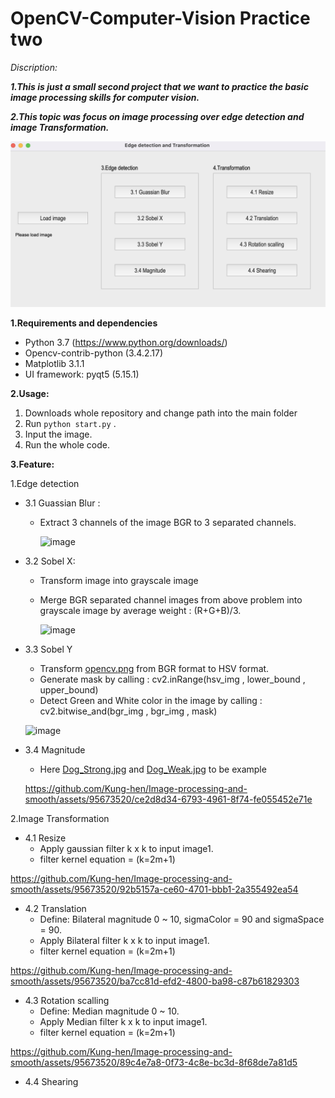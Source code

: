 # OpenCV-Computer-Vision Practice two



*Discription:*

***1.This is just a small second project that we want to practice the basic image processing skills for computer vision.***

***2.This topic was focus on image processing over edge detection and image Transformation.***

![image](Figures/GUI.png)




**1.Requirements and dependencies**
  * Python 3.7 (https://www.python.org/downloads/)
  * Opencv-contrib-python (3.4.2.17)
  * Matplotlib 3.1.1
  * UI framework: pyqt5 (5.15.1)



**2.Usage:**

1. Downloads whole repository and change path into the main folder
2. Run `python start.py` .
3. Input the image.
4. Run the whole code.

**3.Feature:**

1.Edge detection

* 3.1 Guassian Blur :
  
    * Extract 3 channels of the image BGR to 3 separated channels.
      
      ![image](Figures/1.1_result.png)
* 3.2 Sobel X:
  
    * Transform image into grayscale image
    * Merge BGR separated channel images from above problem into grayscale image by average weight : (R+G+B)/3.

      ![image](Figures/1.2_result.png)
* 3.3 Sobel Y
  
    * Transform [opencv.png](Figures/opencv.png) from BGR format to HSV format.
    * Generate mask by calling : cv2.inRange(hsv_img , lower_bound , upper_bound)
    * Detect Green and White color in the image by calling : cv2.bitwise_and(bgr_img , bgr_img , mask)

     ![image](Figures/1.3_result.png)
* 3.4 Magnitude
  
   * Here [Dog_Strong.jpg](Figures/Dog_Strong.jpg) and [Dog_Weak.jpg](Figures/Dog_Weak.jpg) to be example

   https://github.com/Kung-hen/Image-processing-and-smooth/assets/95673520/ce2d8d34-6793-4961-8f74-fe055452e71e


    
2.Image Transformation

* 4.1 Resize
   * Apply gaussian filter k x k to input image1.
   * filter kernel equation = (k=2m+1)

https://github.com/Kung-hen/Image-processing-and-smooth/assets/95673520/92b5157a-ce60-4701-bbb1-2a355492ea54

* 4.2 Translation
   * Define: Bilateral magnitude 0 ~ 10, sigmaColor = 90 and sigmaSpace = 90. 
   * Apply Bilateral filter k x k to input image1.
   * filter kernel equation = (k=2m+1)
     
https://github.com/Kung-hen/Image-processing-and-smooth/assets/95673520/ba7cc81d-efd2-4800-ba98-c87b61829303

* 4.3 Rotation scalling
   * Define: Median magnitude 0 ~ 10.
   * Apply Median filter k x k to input image1.
   * filter kernel equation = (k=2m+1)

https://github.com/Kung-hen/Image-processing-and-smooth/assets/95673520/89c4e7a8-0f73-4c8e-bc3d-8f68de7a81d5

* 4.4 Shearing









